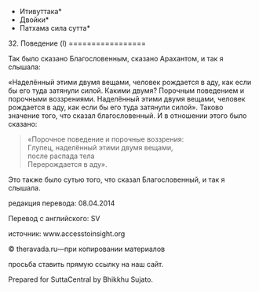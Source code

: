 * Итивуттака*
* Двойки*
* Патхама сила сутта*

32\. Поведение \(I\)
\=\=\=\=\=\=\=\=\=\=\=\=\=\=\=\=\=

Так было сказано Благословенным, сказано Арахантом, и так я слышала:

«Наделённый этими двумя вещами, человек рождается в аду, как если бы его туда затянули силой\. Какими двумя? Порочным поведением и порочными воззрениями\. Наделённый этими двумя вещами, человек рождается в аду, как если бы его туда затянули силой»\. Таково значение того, что сказал благословенный\. И в отношении этого было сказано:

> «Порочное поведение и порочные воззрения:  
> Глупец, наделённый этими двумя вещами,  
> после распада тела  
> Перерождается в аду»\.

Это также было сутью того, что сказал Благословенный, и так я слышала\.

редакция перевода: 08\.04\.2014

Перевод с английского: SV

источник: www\.accesstoinsight\.org

© theravada\.ru—при копировании материалов

просьба ставить прямую ссылку на наш сайт\.

Prepared for SuttaCentral by Bhikkhu Sujato\.